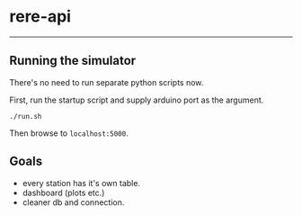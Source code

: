 # rere-api
-------------------------------------------------------------

## Running the simulator

There's no need to run separate python scripts now.

First, run the startup script and supply arduino port as the argument.
```
./run.sh 
```

Then browse to `localhost:5000`.


## Goals

* every station has it's own table. 
* dashboard (plots etc.)
* cleaner db and connection. 

